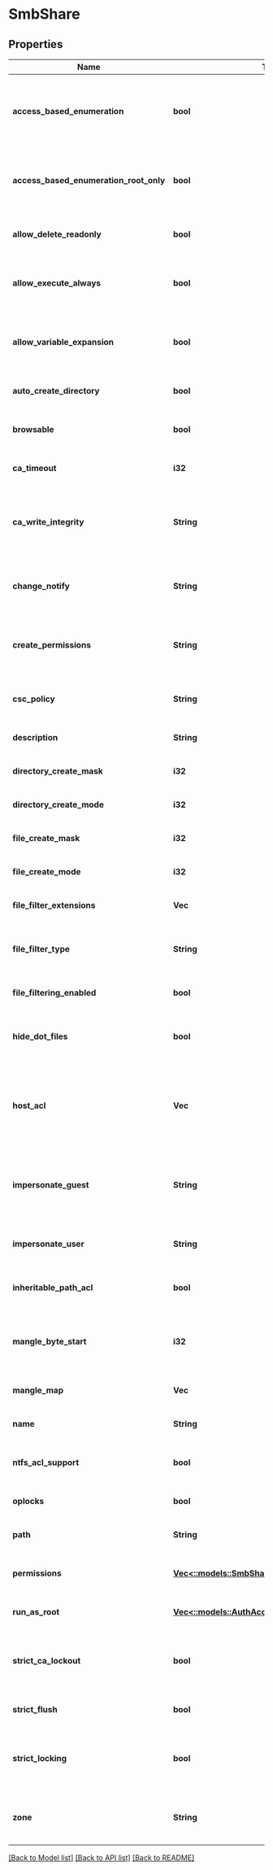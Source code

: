 # SmbShare

## Properties
Name | Type | Description | Notes
------------ | ------------- | ------------- | -------------
**access_based_enumeration** | **bool** | Only enumerate files and folders the requesting user has access to. | [optional] [default to null]
**access_based_enumeration_root_only** | **bool** | Access-based enumeration on only the root directory of the share. | [optional] [default to null]
**allow_delete_readonly** | **bool** | Allow deletion of read-only files in the share. | [optional] [default to null]
**allow_execute_always** | **bool** | Allows users to execute files they have read rights for. | [optional] [default to null]
**allow_variable_expansion** | **bool** | Allow automatic expansion of variables for home directories. | [optional] [default to null]
**auto_create_directory** | **bool** | Automatically create home directories. | [optional] [default to null]
**browsable** | **bool** | Share is visible in net view and the browse list. | [optional] [default to null]
**ca_timeout** | **i32** | Persistent open timeout for the share. | [optional] [default to null]
**ca_write_integrity** | **String** | Specify the level of write-integrity on continuously available shares. | [optional] [default to null]
**change_notify** | **String** | Level of change notification alerts on the share. | [optional] [default to null]
**create_permissions** | **String** | Create permissions for new files and directories in share. | [optional] [default to null]
**csc_policy** | **String** | Client-side caching policy for the shares. | [optional] [default to null]
**description** | **String** | Description for this SMB share. | [optional] [default to null]
**directory_create_mask** | **i32** | Directory create mask bits. | [optional] [default to null]
**directory_create_mode** | **i32** | Directory create mode bits. | [optional] [default to null]
**file_create_mask** | **i32** | File create mask bits. | [optional] [default to null]
**file_create_mode** | **i32** | File create mode bits. | [optional] [default to null]
**file_filter_extensions** | **Vec<String>** | Specifies the list of file extensions. | [optional] [default to null]
**file_filter_type** | **String** | Specifies if filter list is for deny or allow. Default is deny. | [optional] [default to null]
**file_filtering_enabled** | **bool** | Enables file filtering on this zone. | [optional] [default to null]
**hide_dot_files** | **bool** | Hide files and directories that begin with a period &#39;.&#39;. | [optional] [default to null]
**host_acl** | **Vec<String>** | An ACL expressing which hosts are allowed access. A deny clause must be the final entry. | [optional] [default to null]
**impersonate_guest** | **String** | Specify the condition in which user access is done as the guest account. | [optional] [default to null]
**impersonate_user** | **String** | User account to be used as guest account. | [optional] [default to null]
**inheritable_path_acl** | **bool** | Set the inheritable ACL on the share path. | [optional] [default to null]
**mangle_byte_start** | **i32** | Specifies the wchar_t starting point for automatic byte mangling. | [optional] [default to null]
**mangle_map** | **Vec<String>** | Character mangle map. | [optional] [default to null]
**name** | **String** | Share name. | [optional] [default to null]
**ntfs_acl_support** | **bool** | Support NTFS ACLs on files and directories. | [optional] [default to null]
**oplocks** | **bool** | Support oplocks. | [optional] [default to null]
**path** | **String** | Path of share within /ifs. | [optional] [default to null]
**permissions** | [**Vec<::models::SmbSharePermission>**](SmbSharePermission.md) | Specifies an ordered list of permission modifications. | [optional] [default to null]
**run_as_root** | [**Vec<::models::AuthAccessAccessItemFileGroup>**](AuthAccessAccessItemFileGroup.md) | Allow account to run as root. | [optional] [default to null]
**strict_ca_lockout** | **bool** | Specifies if persistent opens would do strict lockout on the share. | [optional] [default to null]
**strict_flush** | **bool** | Handle SMB flush operations. | [optional] [default to null]
**strict_locking** | **bool** | Specifies whether byte range locks contend against SMB I/O. | [optional] [default to null]
**zone** | **String** | Name of the access zone to which to move this SMB share | [optional] [default to null]

[[Back to Model list]](../README.md#documentation-for-models) [[Back to API list]](../README.md#documentation-for-api-endpoints) [[Back to README]](../README.md)


